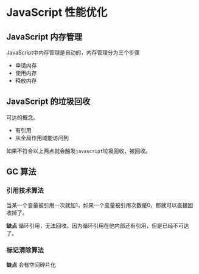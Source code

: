 # JavaScript 性能优化

## JavaScript 内存管理
JavaScript中内存管理是自动的，内存管理分为三个步骤
- 申请内存
- 使用内存
- 释放内存

## JavaScript 的垃圾回收
可达的概念。
- 有引用
- 从全局作用域能访问到

如果不符合以上两点就会触发`javascript`垃圾回收，被回收。

## GC 算法
### 引用技术算法
当某一个变量被引用一次就加1，如果一个变量被引用次数是0，那就可以直接回收掉了。

**缺点**
循环引用，无法回收。因为循环引用在他内部还有引用，但是已经不可达了。

### 标记清除算法

**缺点**
会有空间碎片化